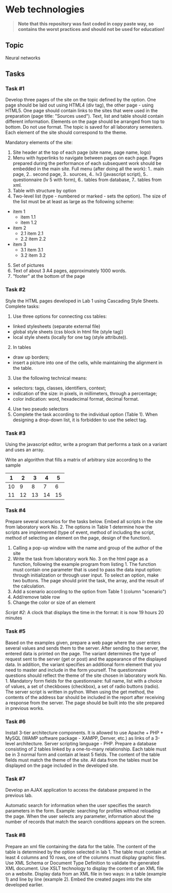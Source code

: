 # Web technologies

> **Note that this repository was fast coded in copy paste way, so contains the worst practices and should not be used for education!**

## Topic

Neural networks

## Tasks

###  Task #1

Develop three pages of the site on the topic defined by the option. One page should be laid out using HTML4 (div tag),
the other page - using HTML5. One page should contain links to the sites that were used in the preparation
(page title: "Sources used"). Text, list and table should contain different information.
Elements on the page should be arranged from top to bottom. Do not use format. The topic is saved for all laboratory semesters. 
Each element of the site should correspond to the theme.

Mandatory elements of the site:
1) Site header at the top of each page (site name, page name, logo)
2) Menu with hyperlinks to navigate between pages on each page. Pages prepared during the performance of each subsequent work should be embedded in the main site. Full menu (after doing all the work): 1.. main page, 2.. second page, 3.. sources, 4.. lv3 (javascript script), 5.. questionnaire (lv 5 with form), 6.. tables from database, 7.. tables from xml.
3) Table with structure by option
4) Two-level list (type - numbered or marked - sets the option). The size of the list must be at least as large as the following scheme:

* item 1
    * item 1.1
    * item 1.2
* item 2
    * 2.1 item 2.1
    * 2.2 item 2.2
* item 3
    * 3.1 item 3.1
    * 3.2 item 3.2

5) Set of pictures
6) Text of about 3 A4 pages, approximately 1000 words.
7) "footer" at the bottom of the page

###  Task #2

Style the HTML pages developed in Lab 1 using Cascading Style Sheets. Complete tasks:
1) Use three options for connecting css tables:
- linked stylesheets (separate external file)
- global style sheets (css block in html file (style tag))
- local style sheets (locally for one tag (style attribute)).
2) In tables
- draw up borders;
- insert a picture into one of the cells, while maintaining the alignment in the table.
3) Use the following technical means:
- selectors: tags, classes, identifiers, context;
- indication of the size: in pixels, in millimeters, through a percentage;
- color indication: word, hexadecimal format, decimal format.
4) Use two pseudo selectors
5) Complete the task according to the individual option (Table 1). When designing a drop-down list, it is forbidden to use the select tag.

###  Task #3

Using the javascript editor, write a program that performs a task on a variant and uses an array.

Write an algorithm that fills a matrix of arbitrary size according to the sample

|     1     |     2     |     3     |     4     |     5     |
|-----------|-----------|-----------|-----------|-----------|
|     10    |     9     |     8     |     7     |     6     |
|     11    |     12    |     13    |     14    |     15    |

### Task #4

Prepare several scenarios for the tasks below. Embed all scripts in the site from laboratory work No. 2. The options in Table 1 determine how the scripts are implemented (type of event, method of including the script, method of selecting an element on the page, design of the function).
1) Calling a pop-up window with the name and group of the author of the site
2) Write the task from laboratory work No. 3 on the html page as a function, following the example program from listing 1. The function must contain one parameter that is used to pass the data input option: through initialization or through user input. To select an option, make two buttons. The page should print the task, the array, and the result of the calculation.
3) Add a scenario according to the option from Table 1 (column "scenario")
4) Add/remove table row
5) Change the color or size of an element

*Script #2*: A clock that displays the time in the format: it is now 19 hours 20 minutes

### Task #5

Based on the examples given, prepare a web page where the user enters several values ​​and sends them to the server. After sending to the server, the entered data is printed on the page. The variant determines the type of request sent to the server (get or post) and the appearance of the displayed data. In addition, the variant specifies an additional form element that you need to master and include in the form yourself.
The questionnaire questions should reflect the theme of the site chosen in laboratory work No. 1. Mandatory form fields for the questionnaire: full name, list with a choice of values, a set of checkboxes (checkbox), a set of radio buttons (radio).
The server script is written in python.
When using the get method, the contents of the address bar should be included in the report after receiving a response from the server.
The page should be built into the site prepared in previous works.

### Task #6

Install 3-tier architecture components. It is allowed to use Apache + PHP + MySQL (WAMP software package - XAMPP, Denver, etc.)
as links of a 3-level architecture. Server scripting language - PHP. Prepare a database consisting of 2 tables linked by
a one-to-many relationship. Each table must be in 3 normal form and contain at least 5 fields. The content of the table
fields must match the theme of the site. All data from the tables must be displayed on the page included in the developed site.

### Task #7

Develop an AJAX application to access the database prepared in the previous lab.

Automatic search for information when the user specifies the search parameters in the form. 
Example: searching for profiles without reloading the page. When the user selects any parameter, information about the 
number of records that match the search conditions appears on the screen.

### Task #8

Prepare an xml file containing the data for the table. The content of the table is determined by the option selected in lab 1.
The table must contain at least 4 columns and 10 rows, one of the columns must display graphic files.
Use XML Schema or Document Type Definition to validate the generated XML document.
Use XSLT technology to display the content of an XML file on a website. Display data from an XML file in two ways: in a 
table (example 1) and line by line (example 2). Embed the created pages into the site developed earlier.
